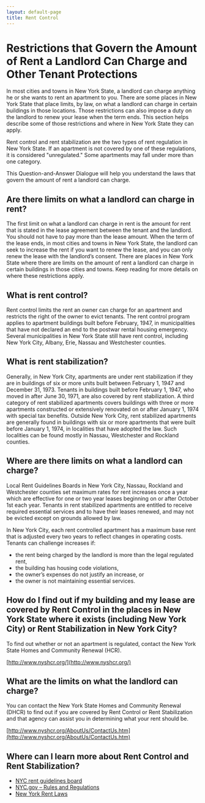```yaml
---
layout: default-page
title: Rent Control
---
```


# Restrictions that Govern the Amount of Rent a Landlord Can Charge and Other Tenant Protections

In most cities and towns in New York State, a landlord can charge anything he or she wants to rent an apartment to you.  There are some places in New York State that place limits, by law, on what a landlord can charge in certain buildings in those locations.  Those restrictions can also impose a duty on the landlord to renew your lease when the term ends.  This section helps describe some of those restrictions and where in New York State they can apply.  

Rent control and rent stabilization are the two types of rent regulation in New York State.  If an apartment is not covered by one of these regulations, it is considered "unregulated."  Some apartments may fall under more than one category.

This Question-and-Answer Dialogue will help you understand the laws that govern the amount of rent a landlord can charge.

## Are there limits on what a landlord can charge in rent?

The first limit on what a landlord can charge in rent is the amount for rent that is stated in the lease agreement between the tenant and the landlord.  You should not have to pay more than the lease amount.  When the term of the lease ends, in most cities and towns in New York State, the landlord can seek to increase the rent if you want to renew the lease, and you can only renew the lease with the landlord’s consent.  There are places in New York State where there are limits on the amount of rent a landlord can charge in certain buildings in those cities and towns.  Keep reading for more details on where these restrictions apply.

## What is rent control?

Rent control limits the rent an owner can charge for an apartment and restricts the right of the owner to evict tenants.  The rent control program applies to apartment buildings built before February, 1947, in municipalities that have not declared an end to the postwar rental housing emergency. Several municipalities in New York State still have rent control, including New York City, Albany, Erie, Nassau and Westchester counties.

## What is rent stabilization?

Generally, in New York City, apartments are under rent stabilization if they are in buildings of six or more units built between February 1, 1947 and December 31, 1973. Tenants in buildings built before February 1, 1947, who moved in after June 30, 1971, are also covered by rent stabilization.  A third category of rent stabilized apartments covers buildings with three or more apartments constructed or extensively renovated on or after January 1, 1974 with special tax benefits.  Outside New York City, rent stabilized apartments are generally found in buildings with six or more apartments that were built before January 1, 1974, in localities that have adopted the law.  Such localities can be found mostly in Nassau, Westchester and Rockland counties.

## Where are there limits on what a landlord can charge?

Local Rent Guidelines Boards in New York City, Nassau, Rockland and Westchester counties set maximum rates for rent increases once a year which are effective for one or two year leases beginning on or after October 1st each year.  Tenants in rent stabilized apartments are entitled to receive required essential services and to have their leases renewed, and may not be evicted except on grounds allowed by law.

In New York City, each rent controlled apartment has a maximum base rent that is adjusted every two years to reflect changes in operating costs.  Tenants can challenge increases if:

* the rent being charged by the landlord is more than the legal regulated rent,
* the building has housing code violations,
* the owner’s expenses do not justify an increase, or
* the owner is not maintaining essential services.

## How do I find out if my building and my lease are covered by Rent Control in the places in New York State where it exists (including New York City) or Rent Stabilization in New York City?

To find out whether or not an apartment is regulated, contact the New York State Homes and Community Renewal (HCR).

[http://www.nyshcr.org/](http://www.nyshcr.org/)

## What are the limits on what the landlord can charge?

You can contact the New York State Homes and Community Renewal (DHCR) to find out if you are covered by Rent Control or Rent Stabilization and that agency can assist you in determining what your rent should be.

[http://www.nyshcr.org/AboutUs/ContactUs.htm](http://www.nyshcr.org/AboutUs/ContactUs.htm)

## Where can I learn more about Rent Control and Rent Stabilization?

* [NYC rent guidelines board](http://www.nycrgb.org/)
* [NYC.gov – Rules and Regulations](http://www.nyc.gov/portal/site/nycgov/menuitem.bd0e1cff2b12b3f6a62fa24601c789a0/)
* [New York Rent Laws](http://tenant.net/Rent_Laws/)
